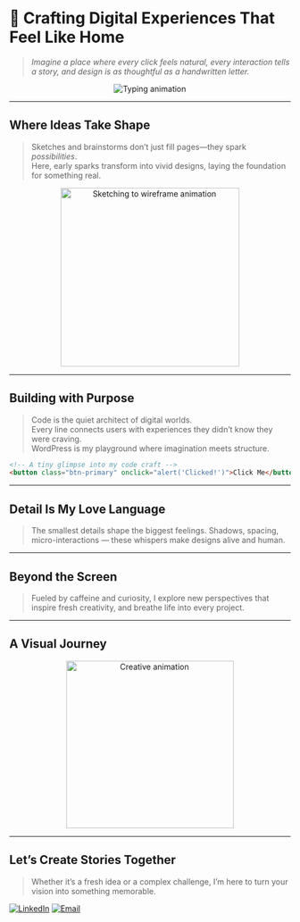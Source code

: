 
# 🌸 Crafting Digital Experiences That Feel Like Home

> *Imagine a place where every click feels natural, every interaction tells a story, and design is as thoughtful as a handwritten letter.*

<p align="center">
  <img src="https://readme-typing-svg.demolab.com?font=Segoe+UI&size=26&pause=1000&color=F78FB3&width=400&lines=Designing+with+heart;Coding+with+passion;Building+with+purpose" alt="Typing animation" />
</p>

---

## Where Ideas Take Shape

> Sketches and brainstorms don’t just fill pages—they spark *possibilities*.  
> Here, early sparks transform into vivid designs, laying the foundation for something real.

<p align="center">
  <img src="https://media.giphy.com/media/l0MYt5jPR6QX5pnqM/giphy.gif" alt="Sketching to wireframe animation" width="320" />
</p>

---

## Building with Purpose

> Code is the quiet architect of digital worlds.  
> Every line connects users with experiences they didn’t know they were craving.  
> WordPress is my playground where imagination meets structure.

```html
<!-- A tiny glimpse into my code craft -->
<button class="btn-primary" onclick="alert('Clicked!')">Click Me</button>
````

---

## Detail Is My Love Language

> The smallest details shape the biggest feelings.
> Shadows, spacing, micro-interactions — these whispers make designs alive and human.

---

## Beyond the Screen

> Fueled by caffeine and curiosity,
> I explore new perspectives that inspire fresh creativity,
> and breathe life into every project.

---

## A Visual Journey

<p align="center">
  <img src="https://media.giphy.com/media/xT0BKmtQGLbumr5RCM/giphy.gif" alt="Creative animation" width="300" />
</p>

---

## Let’s Create Stories Together

> Whether it’s a fresh idea or a complex challenge,
> I’m here to turn your vision into something memorable.

[![LinkedIn](https://img.shields.io/badge/LinkedIn-%23E1306C?style=for-the-badge\&logo=linkedin\&logoColor=white)](https://www.linkedin.com/in/shanzysaleem)
[![Email](https://img.shields.io/badge/Email-%23E1306C?style=for-the-badge\&logo=gmail\&logoColor=white)](mailto:shanzysaleem@example.com)

